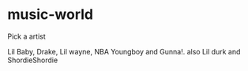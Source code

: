 # music-world

Pick a artist

Lil Baby, Drake, Lil wayne, NBA Youngboy and Gunna!.
also Lil durk and ShordieShordie
